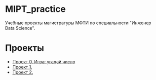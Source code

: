 # MIPT_practice
Учебные проекты магистратуры МФТИ по специальности "Инженер Data Science".

# Проекты
* [Проект 0. Игра: угадай число](____)
* [Проект 1.](____)
* [Проект 2.](____)
